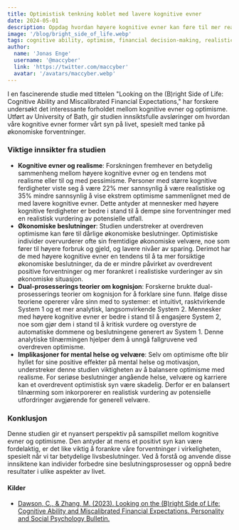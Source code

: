 ```yaml
---
title: Optimistisk tenkning koblet med lavere kognitive evner
date: 2024-05-01
description: Oppdag hvordan høyere kognitive evner kan føre til mer realistisk optimisme og bedre økonomiske beslutninger, og balansere håp med praktisk fremsyn.
image: '/blog/bright_side_of_life.webp'
tags: cognitive ability, optimism, financial decision-making, realistic optimism, cognitive skills, University of Bath research, dual-process theories, financial wellbeing, analytical thinking, decision-making, mental health, positive outlook, self-help, personality psychology, realistic expectations, financial success, behavioral economics, cognitive psychology, study findings, research insights.
author:
  name: 'Jonas Enge'
  username: '@maccyber'
  link: 'https://twitter.com/maccyber'
  avatar: '/avatars/maccyber.webp'
---
```


I en fascinerende studie med tittelen "Looking on the (B)right Side of Life: Cognitive Ability and Miscalibrated Financial Expectations," har forskere undersøkt det interessante forholdet mellom kognitive evner og optimisme. Utført av University of Bath, gir studien innsiktsfulle avsløringer om hvordan våre kognitive evner former vårt syn på livet, spesielt med tanke på økonomiske forventninger.

### Viktige innsikter fra studien

- **Kognitive evner og realisme**: Forskningen fremhever en betydelig sammenheng mellom høyere kognitive evner og en tendens mot realisme eller til og med pessimisme. Personer med større kognitive ferdigheter viste seg å være 22% mer sannsynlig å være realistiske og 35% mindre sannsynlig å vise ekstrem optimisme sammenlignet med de med lavere kognitive evner. Dette antyder at mennesker med høyere kognitive ferdigheter er bedre i stand til å dempe sine forventninger med en realistisk vurdering av potensielle utfall.
- **Økonomiske beslutninger**: Studien understreker at overdreven optimisme kan føre til dårlige økonomiske beslutninger. Optimistiske individer overvurderer ofte sin fremtidige økonomiske velvære, noe som fører til høyere forbruk og gjeld, og lavere nivåer av sparing. Derimot har de med høyere kognitive evner en tendens til å ta mer forsiktige økonomiske beslutninger, da de er mindre påvirket av overdrevent positive forventninger og mer forankret i realistiske vurderinger av sin økonomiske situasjon.
- **Dual-prosesserings teorier om kognisjon**: Forskerne brukte dual-prosesserings teorier om kognisjon for å forklare sine funn. Ifølge disse teoriene opererer våre sinn med to systemer: et intuitivt, rasktvirkende System 1 og et mer analytisk, langsomvirkende System 2. Mennesker med høyere kognitive evner er bedre i stand til å engasjere System 2, noe som gjør dem i stand til å kritisk vurdere og overstyre de automatiske dommene og beslutningene generert av System 1. Denne analytiske tilnærmingen hjelper dem å unngå fallgruvene ved overdreven optimisme.
- **Implikasjoner for mental helse og velvære**: Selv om optimisme ofte blir hyllet for sine positive effekter på mental helse og motivasjon, understreker denne studien viktigheten av å balansere optimisme med realisme. For seriøse beslutninger angående helse, velvære og karriere kan et overdrevent optimistisk syn være skadelig. Derfor er en balansert tilnærming som inkorporerer en realistisk vurdering av potensielle utfordringer avgjørende for generell velvære.

### Konklusjon

Denne studien gir et nyansert perspektiv på samspillet mellom kognitive evner og optimisme. Den antyder at mens et positivt syn kan være fordelaktig, er det like viktig å forankre våre forventninger i virkeligheten, spesielt når vi tar betydelige livsbeslutninger. Ved å forstå og anvende disse innsiktene kan individer forbedre sine beslutningsprosesser og oppnå bedre resultater i ulike aspekter av livet.

#### **Kilder**

- [Dawson, C., & Zhang, M. (2023). Looking on the (B)right Side of Life: Cognitive Ability and Miscalibrated Financial Expectations. Personality and Social Psychology Bulletin.](https://doi.org/10.1177/01461672231209400)
